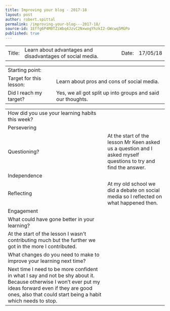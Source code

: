 ```yaml
---
title: Improving your blog - 2017-18
layout: post
author: robert.spittal
permalink: /improving-your-blog---2017-18/
source-id: 1Effg6P4M0TZiWbq4JzvC2NxwogYhzkI2-GWcwq5MGPo
published: true
---
```

<table>
  <tr>
    <td>Title:</td>
    <td>Learn about advantages and disadvantages of social media.</td>
    <td>Date:</td>
    <td>17/05/18</td>
  </tr>
</table>


<table>
  <tr>
    <td>Starting point:</td>
    <td></td>
  </tr>
  <tr>
    <td>Target for this lesson:</td>
    <td>Learn about pros and cons of social media.</td>
  </tr>
  <tr>
    <td>Did I reach my target? </td>
    <td>Yes, we all got split up into groups and said our thoughts.</td>
  </tr>
</table>


<table>
  <tr>
    <td>How did you use your learning habits this week?</td>
    <td></td>
  </tr>
  <tr>
    <td>Persevering</td>
    <td></td>
  </tr>
  <tr>
    <td>Questioning?</td>
    <td>At the start of the lesson Mr Keen asked us a question and I asked myself questions to try and find the answer.</td>
  </tr>
  <tr>
    <td>Independence</td>
    <td></td>
  </tr>
  <tr>
    <td>Reflecting</td>
    <td>At my old school we did a debate on social media so I reflected on what happened then.</td>
  </tr>
  <tr>
    <td>Engagement</td>
    <td></td>
  </tr>
  <tr>
    <td>What could have gone better in your learning?</td>
    <td></td>
  </tr>
  <tr>
    <td>At the start of the lesson I wasn't contributing much but the further we got in the more I contributed.</td>
    <td></td>
  </tr>
  <tr>
    <td>What changes do you need to make to improve your learning next time?</td>
    <td></td>
  </tr>
  <tr>
    <td>Next time I need to be more confident in what I say and not be shy about it. Because otherwise I won’t ever put my ideas forward even if they are good ones, also that could start being a habit which needs to stop.</td>
    <td></td>
  </tr>
</table>


